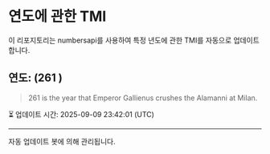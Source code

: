 
# 연도에 관한 TMI

이 리포지토리는 numbersapi를 사용하여 특정 년도에 관한 TMI를 자동으로 업데이트합니다.

## 연도: (261 )
> 261 is the year that Emperor Gallienus crushes the Alamanni at Milan.

⏳ 업데이트 시간: 2025-09-09 23:42:01 (UTC)

---
자동 업데이트 봇에 의해 관리됩니다.

